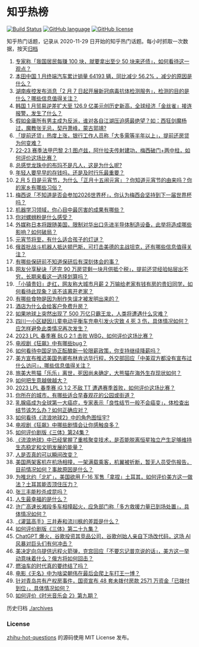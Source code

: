 # 知乎热榜
[![Build Status](https://github.com/ToWeLong/zhihu-hot-questions/workflows/CI/badge.svg)](https://github.com/ToWeLong/zhihu-hot-questions/actions)
[![GitHub language](https://img.shields.io/badge/language-golang-orange.svg)](https://golang.org/)
[![GitHub license](https://img.shields.io/github/license/ToWeLong/zhihu-hot-questions)](https://github.com/ToWeLong/zhihu-hot-questions/blob/main/LICENSE)

知乎热门话题，记录从 2020-11-29 日开始的知乎热门话题。每小时抓取一次数据，按天[归档](./archives)

<!-- BEGIN -->

1. [专家称「我国居民每赚 100 块，就要拿出至少 50 块来还债」，如何看待这一观点？](https://www.zhihu.com/question/582125324)
1. [本田中国 1 月终端汽车累计销量 64193 辆，同比减少 56.2% ，减少的原因是什么？](https://www.zhihu.com/question/581962218)
1. [湖南疾控发布消息「2 月 7 日起开展新冠病毒抗体检测服务」，检测的目的是什么？哪些信息值得关注？](https://www.zhihu.com/question/582100624)
1. [韩国 1 月贸易逆差扩大至 126.9 亿美元创历史新高，全球经济「金丝雀」接连报警，发生了什么？](https://www.zhihu.com/question/581627812)
1. [假如金庸所有男主成为反派，谁对各自江湖压迫感最绝望？如：西狂剑魔杨过，魔教张无忌，契丹萧峰，蒙古郭靖?](https://www.zhihu.com/question/581956507)
1. [「提前还贷」热度上涨，银行工作人员称「大多需等半年以上」，提前还房贷为何变难？](https://www.zhihu.com/question/582109829)
1. [22-23 赛季法甲巴黎 2:1 图卢兹，阿什拉夫传射建功，梅西破门+两中柱，如何评价这场比赛？](https://www.zhihu.com/question/582169500)
1. [总感觉龙珠中的布玛不是凡人，这是为什么呢?](https://www.zhihu.com/question/578098384)
1. [年轻人要早早的存钱吗，还是及时行乐最重要？](https://www.zhihu.com/question/582090247)
1. [2 月 5 日是元宵节，为什么「正月十五闹元宵」？你知道元宵节的由来吗？你的家乡有哪些习俗？](https://www.zhihu.com/question/582109374)
1. [梅西说「不知道是否会参加2026世界杯」，你认为梅西会坚持到下一届世界杯吗？](https://www.zhihu.com/question/581958272)
1. [机器学习领域，你心目中最厉害的成果有哪些？](https://www.zhihu.com/question/551808468)
1. [你对螺蛳粉是什么感受？](https://www.zhihu.com/question/571634577)
1. [外媒称日本将跟随美国，限制对华出口先进半导体制造设备，此举将造成哪些影响？如何破局？](https://www.zhihu.com/question/582127536)
1. [元宵节将至，有什么适合孩子的灯谜？](https://www.zhihu.com/question/580687401)
1. [俄首批战斗机器人抵达顿巴斯，可打击美德的主战坦克，还有哪些信息值得关注？](https://www.zhihu.com/question/582092384)
1. [有哪些保研前不知道保研后有深刻体会的事？](https://www.zhihu.com/question/289691082)
1. [网友分享秘诀「还完 90 万房贷剩一块月供抵个税」，提前还贷经验帖层出不穷，长期来看这一选择划算吗？](https://www.zhihu.com/question/582008385)
1. [「小镇贵妇」走红，网友称大城市月薪 2 万输给老家有钱有房的贵妇同学，如何看待此现象？该不该离开老家？](https://www.zhihu.com/question/581948255)
1. [有哪些食物是因为制作失误才被发明出来的？](https://www.zhihu.com/question/576208509)
1. [酒店为什么会给客户免费升房？](https://www.zhihu.com/question/568787589)
1. [如果地球上突然出现了 500 万亿只霸王龙，人类将遭遇什么灾难？](https://www.zhihu.com/question/570591634)
1. [四川一小区疑因儿童电动平衡车充电引发火灾致 4 死 3 伤，具体情况如何？应怎样避免此类情况再次发生？](https://www.zhihu.com/question/581987805)
1. [2023 LPL 春季赛 BLG 2:1 击败 WBG，如何评价这场比赛？](https://www.zhihu.com/question/582138776)
1. [电视剧《狂飙》中有哪些bug？](https://www.zhihu.com/question/580526293)
1. [如何看待中国足协正酝酿新一轮限薪政策，你支持继续降薪吗？](https://www.zhihu.com/question/582103768)
1. [美方宣布推迟美国务卿布林肯访华行程，外交部回应「中美双方都没有宣布过什么访问」，哪些信息值得关注？](https://www.zhihu.com/question/582082865)
1. [旅美大熊猫「乐乐」离世，死因尚未确定，大熊猫在海外生存现状如何？](https://www.zhihu.com/question/582071246)
1. [如何把生意越做越大？](https://www.zhihu.com/question/514983536)
1. [2023 LPL 春季赛 iG 1:2 不敌 TT 遭遇赛季首败，如何评价这场比赛？](https://www.zhihu.com/question/582115348)
1. [你所在的城市，有哪些适合早春观花的公园或街道？](https://www.zhihu.com/question/581881855)
1. [乳腺癌成为全球第一大癌症，专家表示「良性结节一般不会癌变」，体检查出结节该怎么办？如何正确应对？](https://www.zhihu.com/question/582093266)
1. [如何看待《流浪地球2》中的角色图恒宇?](https://www.zhihu.com/question/580070521)
1. [电视剧《狂飙》中哪些剧情会让你感触良多？](https://www.zhihu.com/question/580718321)
1. [如何评价剧版《三体》第24集？](https://www.zhihu.com/question/580668567)
1. [《流浪地球》中已经掌握了重核聚变技术，是否能脱离恒星独立产生足够维持生态稳定和文明发展的能量？](https://www.zhihu.com/question/581567599)
1. [人是否真的可以瞬间改变？](https://www.zhihu.com/question/278266045)
1. [美国两架客机在机场相撞，一架满载乘客，机翼被折断，暂无人员受伤报告，目前情况如何？事故原因是什么？](https://www.zhihu.com/question/582100728)
1. [为推北约「北扩」，美国欲用 F-16 军售「拿捏」土耳其，如何评价美方这一做法？土耳其能否顶住压力？](https://www.zhihu.com/question/582011612)
1. [张三丰能秒杀成昆吗？](https://www.zhihu.com/question/572929195)
1. [人生最幸福的是什么？](https://www.zhihu.com/question/575294610)
1. [许广高速长湘段多车相撞起火，应急部门称「多方救援力量已到场处置」，具体情况如何？](https://www.zhihu.com/question/582145653)
1. [《灌篮高手》三井寿和流川枫的差距是什么？](https://www.zhihu.com/question/516256851)
1. [如何评价剧版《三体》第二十九集？](https://www.zhihu.com/question/580057146)
1. [ChatGPT 爆火，谷歌投资其竞品公司，谷歌创始人亲自下场改代码，这场 AI 风暴对巨头们有何冲击？](https://www.zhihu.com/question/582114806)
1. [美决定向乌提供远程火箭弹，克宫回应「不要忘记普京说的话」，美方这一举动意味着什么？俄方将如何回击？](https://www.zhihu.com/question/582086315)
1. [燃油车的时代真的要终结了吗？](https://www.zhihu.com/question/540151234)
1. [电影《无名》中为啥梁朝伟在最后会爬上车打王一博？](https://www.zhihu.com/question/580510737)
1. [针对青岛共有产权房事件，国资宣布 48 套未拨付房款 2571 万资金「已拨付到位」，具体情况如何？](https://www.zhihu.com/question/581908663)
1. [如何评价《时光音乐会 2》第九期？](https://www.zhihu.com/question/582034624)

<!-- END -->

历史归档 [./archives](./archives)


### License
[zhihu-hot-questions](https://github.com/towelong/zhihu-hot-questions) 的源码使用 MIT License 发布。